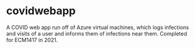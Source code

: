 # covidwebapp
A COVID web app run off of Azure virtual machines, which logs infections and visits of a user and informs them of infections near them. Completed for ECM1417 in 2021.
